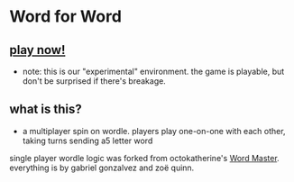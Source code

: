 # Word for Word

## [play now!](https://wordleswithfriendles-staging.web.app/)

-   note: this is our "experimental" environment. the game is playable, but don't be surprised if there's breakage.

## what is this?

-   a multiplayer spin on wordle. players play one-on-one with each other, taking turns sending a5 letter word

single player wordle logic was forked from octokatherine's [Word Master](https://github.com/octokatherine/word-master). everything is by gabriel gonzalvez and zoë quinn.
